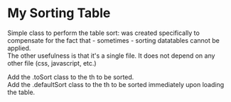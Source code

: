 # My Sorting Table
Simple class to perform the table sort: was created specifically to compensate for the fact that - sometimes - sorting datatables cannot be applied.<br>
The other usefulness is that it's a single file. It does not depend on any other file (css, javascript, etc.)

Add the .toSort class to the th to be sorted. <br>
Add the .defaultSort class to the th to be sorted immediately upon loading the table.
